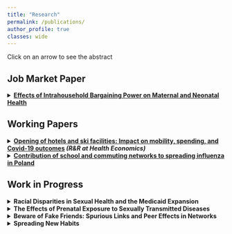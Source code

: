 ```yaml
---
title: "Research"
permalink: /publications/
author_profile: true
classes: wide
---
```



Click on an arrow to see the abstract

## Job Market Paper 

<section>

<details>
 
<p>
 <summary> <b> <a href="https://krzysztofzaremba.github.io/files/KZ_JMP.pdf" target="_blank"> Effects of Intrahousehold Bargaining Power on Maternal and Neonatal Health</a>  </b> </summary>
 
 <br>
   <div align="justify">
This paper provides evidence that bargaining power in a relationship shapes pregnancy outcomes and health disparities in the US. A key driver of bargaining power is the availability of potential non incarcerated male partners in the local dating market, which I define at the race by cohort by county level. Because these sex ratios are endogenous, I use a novel instrument that leverages the randomness in sex at birth and the persistence of local demographics to isolate exogenous variation in the relative availability of men. Instrumental variables estimation shows that higher female bargaining power leads to better outcomes: fewer out-of-wedlock births, a lower rate of Chlamydia and Hypertension among mothers, and a lower share of infants with APGAR score below the normal level. These findings point to a significant contribution of the marriage market to racial disparities in pregnancy health, and a novel explanation for the large gap between Black and White mothers. Indeed, Black women face relatively poor prospects when looking for a partner compared to White women: while there are 102 White man per 100 White women, only 89 Black men are available per 100 Black women According to my estimates, Black women’s disadvantage accounts for 5-10% of the racial gap in maternal and neonatal health. Next, I use a decomposition technique to demonstrate that the racial difference in male availability is mostly policy driven, as incarceration accounts for 45% of the gap. I show with simulations that a counterfactual policy equalizing county-level incarceration rates for non-violent offenses between Black and White people would, if one considers the sole effect on female bargaining power, prevent 200-700 adverse pregnancy outcomes per year among Black mothers.
</div>
  <br>
 <p align="center">
<img src="../images/Prop_vis_ols_mother.png" width="90%"> 
</p>


 </p>
</details>

</section>


## Working Papers

<details>
 
<p>
<summary> <b> <a href="https://krzysztofzaremba.github.io/files/Hotels_Opening_KZ.pdf" target="_blank"> Opening of hotels and ski facilities: Impact on mobility, spending, and Covid-19 outcomes</a> <em> (R&R at Health Economics) </em>  </b> </summary>

 <br>

 <div align="justify">
 
This paper investigates how the opening of hotels and ski facilities in Poland impacted touristic
spending, mobility and Covid-19 outcomes. We use administrative data from a government program
subsidizing travel to show that the policy increased consumption of touristic services in ski resorts. Next,
leveraging geolocation data from Facebook, we show that ski resorts experienced a significant influx of
tourists, increasing the number of local users by up to 50%. Furthermore, we show that there was an
increase in the probability of meetings between pairs of users from distanced locations and pairs of users
from touristic and non-touristic areas. As the policy impacted travels and gatherings, we then analyze
its effect on the diffusion of Covid-19. We find a significant association between touristic movements
and the severity of a major pandemic wave in Poland. In particular, we observe that counties with ski
facilities experienced more infections after the opening. Moreover, counties strongly connected to the ski
resorts during the opening had more subsequent cases than weakly connected counties. 
  
 </div>
 
  <p align="center">
<img src="../images/Ski_hotels_population.png" width="90%"> 
</p>
 
  </p>
</details>
 
<details>
<p>
<summary> <b> <a href="https://krzysztofzaremba.github.io/files/KZ_Flu.pdf" target="_blank"> Contribution of school and commuting networks to spreading
influenza in Poland</a> </b> </summary>
 <br>


 <div align="justify">

Epidemics can have devastating health and economic consequences. This paper studies the diffusion of influenza-like illnesses (ILI) through social and economic networks. Using almost two decades of weekly, county-level infection and mortality data from Poland, it studies within and across-counties ILI transmission. Firstly, it evaluates the causal effect of school closures on viral transmission. The results show that closing schools for two weeks decreases the number of within county cases by 30-40%. The decline in infections extends to elderly and pre-school children. In addition, flu-related hospitalizations drop by 7.5%, and mortality related to respiratory diseases among the elderly drops by 3%. Secondly, the paper demonstrates the significant contribution of economic links to diffusion across counties. The disease follows the paths of workers commuting between home and workplace. Together with the structure of the labor mobility networks, these results highlight the central role of regional capitals in sustaining and spreading the virus.

  </div>
   <p align="center">
<img src="../images/net.png" width="60%"> 
</p>
 </p>
 
</details>
 
## Work in Progress

<details>
 <p>
<summary> <b>  Racial Disparities in Sexual Health and the Medicaid Expansion </b> </summary>
<br>
  <div align="justify">
The prevalence of sexually transmitted diseases (STD) among black pregnant women is at least three times higher than white pregnant women. This project aims to further document racial inequalities in the prevalence of STDs and their consequences for maternal and neonatal health. Next, it attempts to understand the drivers of these inequalities. In particular, the project focuses on the role of health insurance and access to healthcare as causes of STD disparities. To measure the impact of insurance, I take advantage of the expansion of Medicaid eligibility related to the Affordable Care Act, which provided many underprivileged Americans with health insurance. By using a difference-in-differences framework and double robust estimation techniques, I analyze if the subsequent reduction in racial insurance gap
affected inequalities in the STD prevalence.

</div>
 </p>
 
</details>

<details>
 
<p>
<summary> <b>   The Effects of Prenatal Exposure to Sexually Transmitted Diseases </b> </summary>
<br>
 <div align="justify">
Sexually transmitted diseases are on the rise. They are particularly harmful among pregnant women as they can cause stillbirth, preterm birth, and infections in newborns. Since the fetus development is at risk, STD in utero can affect a child's long-term outcomes. In this project, I exploit quarterly state variation in the number of Gonorrhea and Chlamydia cases to investigate the disease's impact on adult outcomes.

</div>
  </p>

</details>

 <details>
  
<p>
<summary> <b>  Beware of Fake Friends: Spurious Links and Peer Effects in Networks</b> </summary>
<br>
 <div align="justify">
This paper discusses the robustness of the widely used IV method of estimating peer effects (from Bramoullé, [2009]) to spurious links. Spurious links are "false positive" connections which do not exist in reality, but are observed by a researcher. I show that this estimator is inconsistent when spurious links are present and it can indicate significant peer effects even if there are none. Next I suggest an unbiased test for the existence of peer effects and show its performance in simulations. 
</div>
  </p>
</details>


  <details>
   
 <p> 
<summary> <b>  Spreading New Habits </b> </summary>
<br>
 <div align="justify">
Various behaviors of economic relevance, such as condom use or hand washing, are subject to habitual practice. This paper takes into account the habit formation to model the spread of new behaviors on networks. It augments traditional models of diffusion by a novel insight: the probability of abandoning a new behavior decreases with the time spent practicing it.  Three main results concerning interventions aiming to diffuse new behaviors stem from the augmented models. Firstly, repeated interventions are more successful at establishing new behaviors that require a long habit formation process. Secondly, there exists a trade-off between the minimum number of initial adopters needed to spread the behavior and intervention duration.  Thirdly, habit formation can introduce non-monotonicities in adoption patterns in time, identifying behaviors prone to habit. 
 
</div>
  </p>
</details>
